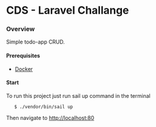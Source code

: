 # CDS - Laravel Challange


### Overview


Simple todo-app CRUD.


#### Prerequisites

- [Docker](https://docs.docker.com/engine/install/)



#### Start

To run this project just run sail up command in the terminal


```shell
   $ ./vendor/bin/sail up
```

Then navigate to [http://localhost:80](http://localhost:80)